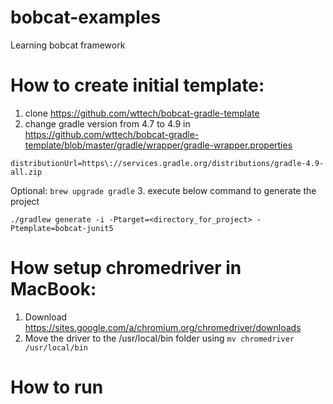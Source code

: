 # bobcat-examples
Learning bobcat framework

# How to create initial template:
1. clone https://github.com/wttech/bobcat-gradle-template
2. change gradle version from 4.7 to 4.9 in https://github.com/wttech/bobcat-gradle-template/blob/master/gradle/wrapper/gradle-wrapper.properties

`distributionUrl=https\://services.gradle.org/distributions/gradle-4.9-all.zip`

Optional:
`brew upgrade gradle`
3. execute below command to generate the project

`./gradlew generate -i -Ptarget=<directory_for_project> -Ptemplate=bobcat-junit5`



# How setup chromedriver in MacBook:

1. Download    https://sites.google.com/a/chromium.org/chromedriver/downloads
2. Move the driver to the /usr/local/bin folder using `mv chromedriver /usr/local/bin`


# How to run 